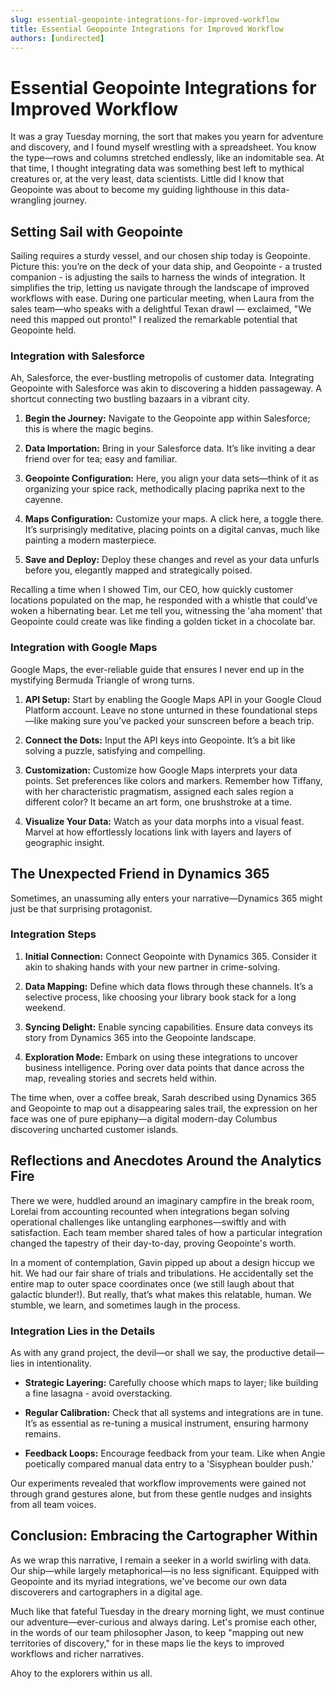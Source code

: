 ```yaml
---
slug: essential-geopointe-integrations-for-improved-workflow
title: Essential Geopointe Integrations for Improved Workflow
authors: [undirected]
---
```



# Essential Geopointe Integrations for Improved Workflow

It was a gray Tuesday morning, the sort that makes you yearn for adventure and discovery, and I found myself wrestling with a spreadsheet. You know the type—rows and columns stretched endlessly, like an indomitable sea. At that time, I thought integrating data was something best left to mythical creatures or, at the very least, data scientists. Little did I know that Geopointe was about to become my guiding lighthouse in this data-wrangling journey.

## Setting Sail with Geopointe

Sailing requires a sturdy vessel, and our chosen ship today is Geopointe. Picture this: you’re on the deck of your data ship, and Geopointe - a trusted companion - is adjusting the sails to harness the winds of integration. It simplifies the trip, letting us navigate through the landscape of improved workflows with ease. During one particular meeting, when Laura from the sales team—who speaks with a delightful Texan drawl — exclaimed, "We need this mapped out pronto!" I realized the remarkable potential that Geopointe held.

### Integration with Salesforce

Ah, Salesforce, the ever-bustling metropolis of customer data. Integrating Geopointe with Salesforce was akin to discovering a hidden passageway. A shortcut connecting two bustling bazaars in a vibrant city.

1. **Begin the Journey:** Navigate to the Geopointe app within Salesforce; this is where the magic begins.
   
2. **Data Importation:** Bring in your Salesforce data. It’s like inviting a dear friend over for tea; easy and familiar.

3. **Geopointe Configuration:** Here, you align your data sets—think of it as organizing your spice rack, methodically placing paprika next to the cayenne.

4. **Maps Configuration:** Customize your maps. A click here, a toggle there. It’s surprisingly meditative, placing points on a digital canvas, much like painting a modern masterpiece.

5. **Save and Deploy:** Deploy these changes and revel as your data unfurls before you, elegantly mapped and strategically poised.

Recalling a time when I showed Tim, our CEO, how quickly customer locations populated on the map, he responded with a whistle that could’ve woken a hibernating bear. Let me tell you, witnessing the 'aha moment' that Geopointe could create was like finding a golden ticket in a chocolate bar.

### Integration with Google Maps

Google Maps, the ever-reliable guide that ensures I never end up in the mystifying Bermuda Triangle of wrong turns.

1. **API Setup:** Start by enabling the Google Maps API in your Google Cloud Platform account. Leave no stone unturned in these foundational steps—like making sure you’ve packed your sunscreen before a beach trip.

2. **Connect the Dots:** Input the API keys into Geopointe. It’s a bit like solving a puzzle, satisfying and compelling.

3. **Customization:** Customize how Google Maps interprets your data points. Set preferences like colors and markers. Remember how Tiffany, with her characteristic pragmatism, assigned each sales region a different color? It became an art form, one brushstroke at a time.

4. **Visualize Your Data:** Watch as your data morphs into a visual feast. Marvel at how effortlessly locations link with layers and layers of geographic insight.

## The Unexpected Friend in Dynamics 365

Sometimes, an unassuming ally enters your narrative—Dynamics 365 might just be that surprising protagonist.

### Integration Steps

1. **Initial Connection:** Connect Geopointe with Dynamics 365. Consider it akin to shaking hands with your new partner in crime-solving.

2. **Data Mapping:** Define which data flows through these channels. It’s a selective process, like choosing your library book stack for a long weekend.

3. **Syncing Delight:** Enable syncing capabilities. Ensure data conveys its story from Dynamics 365 into the Geopointe landscape.

4. **Exploration Mode:** Embark on using these integrations to uncover business intelligence. Poring over data points that dance across the map, revealing stories and secrets held within.

The time when, over a coffee break, Sarah described using Dynamics 365 and Geopointe to map out a disappearing sales trail, the expression on her face was one of pure epiphany—a digital modern-day Columbus discovering uncharted customer islands.

## Reflections and Anecdotes Around the Analytics Fire

There we were, huddled around an imaginary campfire in the break room, Lorelai from accounting recounted when integrations began solving operational challenges like untangling earphones—swiftly and with satisfaction. Each team member shared tales of how a particular integration changed the tapestry of their day-to-day, proving Geopointe's worth.

In a moment of contemplation, Gavin pipped up about a design hiccup we hit. We had our fair share of trials and tribulations. He accidentally set the entire map to outer space coordinates once (we still laugh about that galactic blunder!). But really, that’s what makes this relatable, human. We stumble, we learn, and sometimes laugh in the process.

### Integration Lies in the Details

As with any grand project, the devil—or shall we say, the productive detail—lies in intentionality.

- **Strategic Layering:** Carefully choose which maps to layer; like building a fine lasagna - avoid overstacking.

- **Regular Calibration:** Check that all systems and integrations are in tune. It’s as essential as re-tuning a musical instrument, ensuring harmony remains.

- **Feedback Loops:** Encourage feedback from your team. Like when Angie poetically compared manual data entry to a 'Sisyphean boulder push.'

Our experiments revealed that workflow improvements were gained not through grand gestures alone, but from these gentle nudges and insights from all team voices.

## Conclusion: Embracing the Cartographer Within

As we wrap this narrative, I remain a seeker in a world swirling with data. Our ship—while largely metaphorical—is no less significant. Equipped with Geopointe and its myriad integrations, we've become our own data discoverers and cartographers in a digital age.

Much like that fateful Tuesday in the dreary morning light, we must continue our adventure—ever-curious and always daring. Let's promise each other, in the words of our team philosopher Jason, to keep "mapping out new territories of discovery," for in these maps lie the keys to improved workflows and richer narratives.

Ahoy to the explorers within us all.